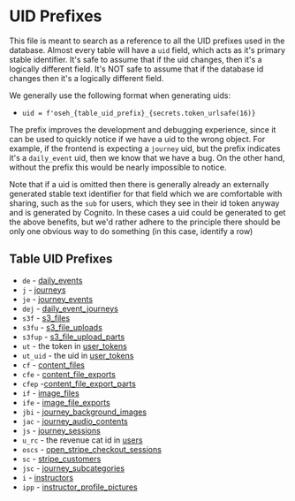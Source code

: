 # UID Prefixes

This file is meant to search as a reference to all the UID prefixes used in the
database. Almost every table will have a `uid` field, which acts as it's primary
stable identifier. It's safe to assume that if the uid changes, then it's a
logically different field. It's NOT safe to assume that if the database id
changes then it's a logically different field.

We generally use the following format when generating uids:

-   `uid = f'oseh_{table_uid_prefix}_{secrets.token_urlsafe(16)}`

The prefix improves the development and debugging experience, since it can be
used to quickly notice if we have a uid to the wrong object. For example, if the
frontend is expecting a `journey` uid, but the prefix indicates it's a
`daily_event` uid, then we know that we have a bug. On the other hand, without
the prefix this would be nearly impossible to notice.

Note that if a uid is omitted then there is generally already an externally
generated stable text identifier for that field which we are comfortable with
sharing, such as the `sub` for users, which they see in their id token anyway
and is generated by Cognito. In these cases a uid could be generated to get the
above benefits, but we'd rather adhere to the principle there should be only one
obvious way to do something (in this case, identify a row)

## Table UID Prefixes

-   `de` - [daily_events](db/daily_events.md)
-   `j` - [journeys](db/journeys.md)
-   `je` - [journey_events](db/journey_events.md)
-   `dej` - [daily_event_journeys](db/daily_event_journeys.md)
-   `s3f` - [s3_files](db/s3_files.md)
-   `s3fu` - [s3_file_uploads](db/s3_file_uploads.md)
-   `s3fup` - [s3_file_upload_parts](db/s3_file_upload_parts.md)
-   `ut` - the token in [user_tokens](db/user_tokens.md)
-   `ut_uid` - the uid in [user_tokens](db/user_tokens.md)
-   `cf` - [content_files](db/content_files.md)
-   `cfe` - [content_file_exports](db/content_file_exports.md)
-   `cfep` -[content_file_export_parts](db/content_file_export_parts.md)
-   `if` - [image_files](db/image_files.md)
-   `ife` - [image_file_exports](db/image_file_exports.md)
-   `jbi` - [journey_background_images](db/journey_background_images.md)
-   `jac` - [journey_audio_contents](db/journey_audio_contents.md)
-   `js` - [journey_sessions](db/journey_sessions.md)
-   `u_rc` - the revenue cat id in [users](db/users.md)
-   `oscs` - [open_stripe_checkout_sessions](db/open_stripe_checkout_sessions.md)
-   `sc` - [stripe_customers](db/stripe_customers.md)
-   `jsc` - [journey_subcategories](db/journey_subcategories.md)
-   `i` - [instructors](db/instructors.md)
-   `ipp` - [instructor_profile_pictures](db/instructor_profile_pictures.md)
